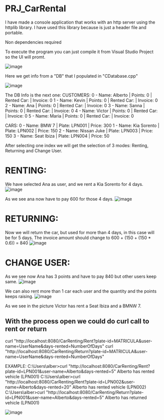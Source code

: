 # PRJ_CarRental

I have made a console application that works with an http server using the httplib library.
I have used this library because is just a header file and portable.

Non dependencies required

To execute the program you can just compile it from Visual Studio Project so the UI will promt.

![image](https://github.com/user-attachments/assets/9dbfbbdf-4ee2-40ad-a84d-678877e784ac)

Here we get info from a "DB" that I populated in "CDatabase.cpp"

![image](https://github.com/user-attachments/assets/fdf27295-ba70-492b-a1c1-0d719c08f492)

The DB Info is the next one:
CUSTOMERS:
0 - Name: Alberto | Points: 0 | Rented Car:  | Invoice: 0
1 - Name: Kevin | Points: 0 | Rented Car:  | Invoice: 0
2 - Name: Ana | Points: 0 | Rented Car:  | Invoice: 0
3 - Name: Sanna | Points: 0 | Rented Car:  | Invoice: 0
4 - Name: Victor | Points: 0 | Rented Car:  | Invoice: 0
5 - Name: Maria | Points: 0 | Rented Car:  | Invoice: 0

CARS:
0 - Name: BMW 7 | Plate: LPN001 | Price: 300
1 - Name: Kia Sorento | Plate: LPN002 | Price: 150
2 - Name: Nissan Juke | Plate: LPN003 | Price: 150
3 - Name: Seat Ibiza | Plate: LPN004 | Price: 50

After selecting one index we will get the selection of 3 modes: Renting, Returning and Change User.

# RENTING: #
We have selected Ana as user, and we rent a Kia Sorento for 4 days.
![image](https://github.com/user-attachments/assets/796d7e32-14f8-4da1-a2d5-92b871236d07)

As we see ana now have to pay 600 for those 4 days.
![image](https://github.com/user-attachments/assets/101e6153-5615-4ed5-912b-c454a49e0fcf)

# RETURNING: #
Now we will return the car, but used for more than 4 days, in this case will be for 5 days.
The invoice amount should change to 600 + (150 + (150 * 0.6)) = 840
![image](https://github.com/user-attachments/assets/44bf326c-8d14-435a-a1a2-1923bd9480f9)

# CHANGE USER: #
As we see now Ana has 3 points and have to pay 840 but other users keep same.
![image](https://github.com/user-attachments/assets/f3141cac-10f4-4caa-9dd9-7f96daec63f5)

We can also rent more than 1 car each user and the quantity and the points keeps raising.
![image](https://github.com/user-attachments/assets/27c1b73f-d94d-4ae5-8423-8f5a6c61e656)

As we see in the picture Victor has rent a Seat Ibiza and a BMNW 7.

<h2>With the process open we could do curl call to rent or return</h2>
curl "http://localhost:8080/CarRenting/Rent?plate-id=MATRICULA&user-name=UserName&days-rented=NumberOfDays"
curl "http://localhost:8080/CarRenting/Return?plate-id=MATRICULA&user-name=UserName&days-rented=NumberOfDays"

EXAMPLE:
C:\Users\alber>curl "http://localhost:8080/CarRenting/Rent?plate-id=LPN001&user-name=Alberto&days-rented=5"
Alberto has rented vehicle (LPN001)
C:\Users\alber>curl "http://localhost:8080/CarRenting/Rent?plate-id=LPN002&user-name=Alberto&days-rented=20"
Alberto has rented vehicle (LPN002)
C:\Users\alber>curl "http://localhost:8080/CarRenting/Return?plate-id=LPN001&user-name=Alberto&days-rented=5"
Alberto has returned vehicle (LPN001)

![image](https://github.com/user-attachments/assets/b137b7af-5788-4e28-a858-f5a5aae7e436)

